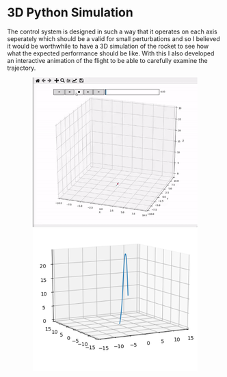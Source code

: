 # 3D Python Simulation

The control system is designed in such a way that it operates on each axis seperately which should be a valid for small perturbations and so I believed 
it would be worthwhile to have a 3D simulation of the rocket to see how what the expected performance should be like. With this I also developed an interactive animation
of the flight to be able to carefully examine the trajectory.

<p align="center">
   <img width="385" src="docs/img/3Dsimgif.gif"> <img width="385" src="docs/img/3Dtrajectory.png">
</p>